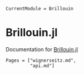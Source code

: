 ```@meta
CurrentModule = Brillouin
```

# Brillouin.jl

Documentation for [Brillouin.jl](https://github.com/thchr/Brillouin.jl)

```@contents
Pages = ["wignerseitz.md",
         "api.md"]
```